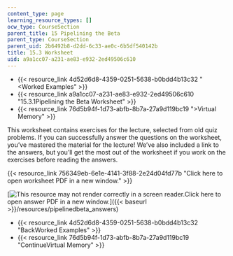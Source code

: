```yaml
---
content_type: page
learning_resource_types: []
ocw_type: CourseSection
parent_title: 15 Pipelining the Beta
parent_type: CourseSection
parent_uid: 2b6492b8-d2dd-6c33-ae0c-6b5df540142b
title: 15.3 Worksheet
uid: a9a1cc07-a231-ae83-e932-2ed49506c610
---
```


*   {{< resource_link 4d52d6d8-4359-0251-5638-b0bdd4b13c32 "\<Worked Examples" >}}
*   {{< resource_link a9a1cc07-a231-ae83-e932-2ed49506c610 "15.3.1Pipelining the Beta Worksheet" >}}
*   {{< resource_link 76d5b94f-1d73-abfb-8b7a-27a9d119bc19 "\>Virtual Memory" >}}

This worksheet contains exercises for the lecture, selected from old quiz problems. If you can successfully answer the questions on the worksheet, you’ve mastered the material for the lecture! We’ve also included a link to the answers, but you’ll get the most out of the worksheet if you work on the exercises before reading the answers.

{{< resource_link 756349eb-6e1e-4141-3f88-2e24d04fd77b "Click here to open worksheet PDF in a new window." >}}

[![This resource may not render correctly in a screen reader.](/images/inacessible.gif)Click here to open answer PDF in a new window.]({{< baseurl >}}/resources/pipelinedbeta_answers)

*   {{< resource_link 4d52d6d8-4359-0251-5638-b0bdd4b13c32 "BackWorked Examples" >}}
*   {{< resource_link 76d5b94f-1d73-abfb-8b7a-27a9d119bc19 "ContinueVirtual Memory" >}}
